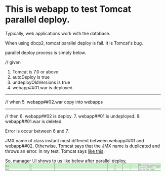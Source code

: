 This is webapp to test Tomcat parallel deploy.
=

Typically, web applications work with the database.

When using dbcp2, tomcat parallel deploy is fail.
It is Tomcat's bug.

parallel deploy process is simply below.

// given
1. Tomcat is 7.0 or above
2. autoDeploy is true
3. undeployOldVersions is true
4. webapp##01.war is deployed.
- - -
// when
5. webapp##02.war copy into webapps
- - -
// then
6. webapp##02 is deploy.
7. webapp##01 is undeployed.
8. webapp##01.war is deleted.

Error is occur between 6 and 7.

JMX name of class instant must different between webapp##01 and webapp##02.
Otherwise, Tomcat says that the JMX name is duplicated and throws an error.
In my test, Tomcat says [like this](./catalina.out.log).

So, manager UI shows to us like below after parallel deploy,
![manager_20181127151507.jpg](./manager_20181127151507.jpg)
